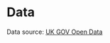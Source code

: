 # Data

Data source: [UK GOV Open Data](https://www.data.gov.uk/dataset/a59198d9-2e24-4816-be1b-c3a1efa02dda/better-training-for-safer-food)